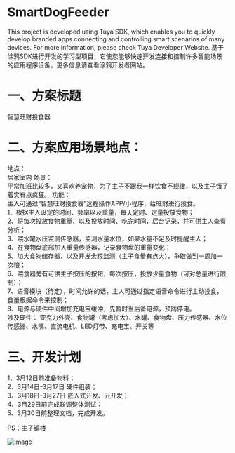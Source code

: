 # SmartDogFeeder
This project is developed using Tuya SDK, which enables you to quickly develop branded apps connecting and controlling smart scenarios of many devices.         For more information, please check Tuya Developer Website.
基于涂鸦SDK进行开发的学习型项目，它使您能够快速开发连接和控制许多智能场景的应用程序设备。更多信息请查看涂鸦开发者网站。

# 一、方案标题
   智慧旺财投食器
  
# 二、方案应用场景地点：
  地点：  
    居家室内
  场景：  
     平常加班比较多，又喜欢养宠物，为了主子不跟我一样饮食不规律，以及主子饿了着实有点疯狂。
  功能：  
    主人可通过“智慧旺财投食器”远程操作APP/小程序，给旺财进行投食。  
    1、根据主人设定的时间、频率以及重量，每天定时、定量投放食物；  
    2、将每次投放食物重量、以及投放时间、吃完时间，后台记录，并可供主人查看分析；  
    3、喂水罐水压监测传感器，监测水量水位，如果水量不足及时提醒主人；  
    4、在食物盘底部加入重量传感器，记录食物盘的重量变化；  
    5、加大食物储存器，以及开发余粮监测（主子食量有点大），争取做到一周加一次粮；  
    6、喂食器旁有可供主子按压的按钮，每次按压，投放少量食物（可对总量进行限制）；  
    7、语音模块（待定），时间允许的话，主人可通过指定语音命令进行主动投食，食量根据命令来控制；  
    8、电源与硬件中间增加充电宝缓冲，先暂时当后备电源，预防停电。  
   涉及硬件：
    亚克力外壳、食物罐（考虑加大）、水罐、食物盘、压力传感器、水位传感器、水嘴、直流电机、LED灯带、充电宝、开关等
   

  
# 三、开发计划  
  1、3月12日前准备物料；  
  2、3月14日-3月17日 硬件组装；  
  3、3月18日-3月27日 嵌入式开发、云开发；  
  4、3月29日前完成联调整体测试；  
  5、3月30日前整理文档，完成开发。  

PS：主子镇楼

![image](https://user-images.githubusercontent.com/26399615/110200932-671e4600-7e9b-11eb-9888-e1d979d7a577.png)

